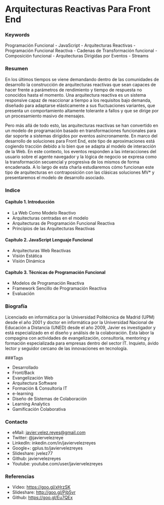 Arquitecturas Reactivas Para Front End
======================================

### Keywords

Programación Funcional - JavaScript - Arquitecturas Reactivas - Programación Funcional Reactiva - Cadenas de Transformación funcional - Composición funcional - Arquitecturas Dirigidas por Eventos - Streams

### Resumen

En los últimos tiempos se viene demandando dentro de las comunidades de desarrollo la construcción de arquitecturas reactivas que sean capaces de hacer frente a parámetros de rendimiento y tiempo de respuesta no conocidos hasta el momento. Una arquitectura reactiva es un sistema responsive capaz de reaccionar a tiempo a los requisitos bajo demanda, diseñado para adaptarse elásticamente a sus fluctuaciones variantes, que presenta un comportamiento altamente tolerante a fallos y que se dirige por un procesamiento masivo de mensajes.

Pero más allá de todo esto, las arquitecturas reactivas se han convertido en un modelo de programación basado en transformaciones funcionales para dar soporte a sistemas dirigidos por eventos asíncronamente. En marco del desarrollo de soluciones para Front End, este tipo de aproximaciones está cogiendo tracción debido a lo bien que se adapta al modelo de interacción de la Web. En este contexto, los eventos responden a las interacciones del usuario sobre el agente navegador y la lógica de negocio se expresa como la transformación secuencial y progresiva de los mismos de forma encadenada. A lo largo de esta charla estudiaremos cómo funcionan este tipo de arquitecturas en contraposición con las clásicas soluciones MV* y presentaremos el modelo de desarrollo asociado.

### Indice

#### Capítulo 1. Introducción
- La Web Como Modelo Reactivo
- Arquitecturas centradas en el modelo
- Arquitecturas de Programación Funcional Reactiva
- Principios de las Arquitecturas Reactivas


#### Capítulo 2. JavaScript Lenguaje Funcional
- Arquitecturas Web Reactivas
- Visión Estática
- Visión Dinámica


#### Capítulo 3. Técnicas de Programación Funcional
- Modelos de Programación Reactiva
- Framework Sencillo de Programación Reactiva
- Evaluación  


### Biografía

Licenciado en informática por la Universidad Politécnica de Madrid (UPM) desde el año 2001 y doctor en informática por la Universidad Nacional de Educación a Distancia (UNED) desde el año 2009, Javier es investigador y está especializado en el diseño y análisis de la colaboración. Esta labor la compagina con actividades de evangelización, consultoría, mentoring y formación especializada para empresas dentro del sector IT. Inquieto, ávido lector y seguidor cercano de las innovaciones en tecnología. 

###Tags

- Desarrollado 
- Front/Back 
- Evangelización Web
- Arquitectura Software
- Formación & Consultoría IT
- e-learning
- Diseño de Sistemas de Colaboración 
- Learning Analytics 
- Gamificación Colaborativa

### Contacto

- eMail: javier.velez.reyes@gmail.com 
- Twitter: @javiervelezreye
- LinkedIn: inkedin.com/in/javiervelezreyes 
- Google+: gplus.to/javiervelezreyes 
- Slideshare: jvelez77
- Github: javiervelezreyes 
- Youtube: youtube.com/user/javiervelezreyes

### Referencias

- Video: https://goo.gl/xHrzSK
- Slideshare: http://goo.gl/Pjb5vr
- Github: https://goo.gl/Eu7QEx
